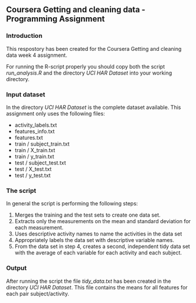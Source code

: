 Coursera Getting and cleaning data - Programming Assignment
---
### Introduction
This respostory has been created for the Coursera Getting and cleaning data week 4 assignment.

For running the R-script properly you should copy both the script *run_analysis.R* and the directory *UCI HAR Dataset* into your working directory.

### Input dataset
In the directory *UCI HAR Dataset* is the complete dataset available. This assignment only uses the following files:

+ activity_labels.txt
+ features_info.txt
+ features.txt
+ train / subject_train.txt
+ train / X_train.txt
+ train / y_train.txt
+ test / subject_test.txt
+ test / X_test.txt
+ test / y_test.txt

### The script
In general the script is performing the following steps:

1. Merges the training and the test sets to create one data set.
2. Extracts only the measurements on the mean and standard deviation for each measurement.
3. Uses descriptive activity names to name the activities in the data set
4. Appropriately labels the data set with descriptive variable names.
5. From the data set in step 4, creates a second, independent tidy data set with the average of each variable for each activity and each subject.

### Output
After running the script the file *tidy_data.txt* has been created in the directory *UCI HAR Dataset*.
This file contains the means for all features for each pair subject/activity.
